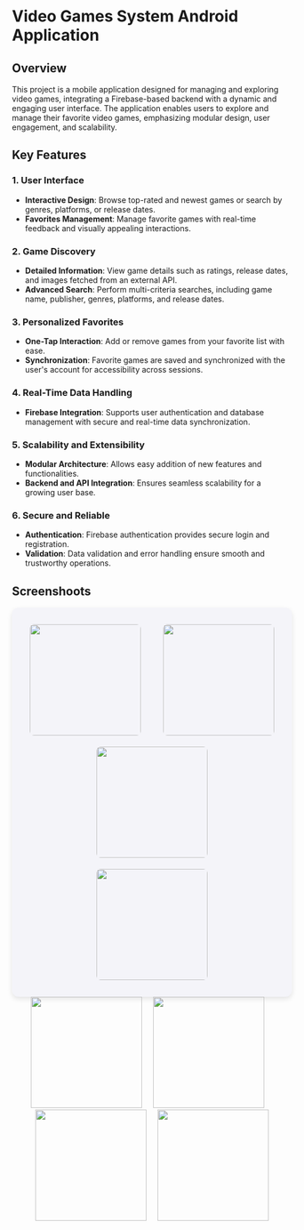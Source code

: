 # Video Games System Android Application 

## **Overview**
This project is a mobile application designed for managing and exploring video games, integrating a Firebase-based backend with a dynamic and engaging user interface. The application enables users to explore and manage their favorite video games, emphasizing modular design, user engagement, and scalability.

## Key Features

### 1. User Interface
- **Interactive Design**: Browse top-rated and newest games or search by genres, platforms, or release dates.
- **Favorites Management**: Manage favorite games with real-time feedback and visually appealing interactions.

### 2. Game Discovery
- **Detailed Information**: View game details such as ratings, release dates, and images fetched from an external API.
- **Advanced Search**: Perform multi-criteria searches, including game name, publisher, genres, platforms, and release dates.

### 3. Personalized Favorites
- **One-Tap Interaction**: Add or remove games from your favorite list with ease.
- **Synchronization**: Favorite games are saved and synchronized with the user's account for accessibility across sessions.

### 4. Real-Time Data Handling
- **Firebase Integration**: Supports user authentication and database management with secure and real-time data synchronization.

### 5. Scalability and Extensibility
- **Modular Architecture**: Allows easy addition of new features and functionalities.
- **Backend and API Integration**: Ensures seamless scalability for a growing user base.

### 6. Secure and Reliable
- **Authentication**: Firebase authentication provides secure login and registration.
- **Validation**: Data validation and error handling ensure smooth and trustworthy operations.

## **Screenshoots**

<div align="center" style="background-color:#f4f4f9; padding:20px; border-radius:12px; box-shadow:0 4px 10px rgba(0, 0, 0, 0.1);">
   <img src="https://github.com/user-attachments/assets/416f5759-5a2a-48cb-8aa7-97951091c070" width="200" style="margin: 10px; border-radius: 8px;" />
   &nbsp;&nbsp;&nbsp;
   <img src="https://github.com/user-attachments/assets/8320152d-c1ef-4019-8df9-c763e5c6a64d" width="200" style="margin: 10px; border-radius: 8px;" />
   &nbsp;&nbsp;&nbsp;
   <img src="https://github.com/user-attachments/assets/03653510-10ed-4ff8-9472-829bae0c916a" width="200" style="margin: 10px; border-radius: 8px;" />
   &nbsp;&nbsp;&nbsp;
   <img src="https://github.com/user-attachments/assets/cc0038b8-f1ee-4331-9592-37034f8f46bb" width="200" style="margin: 10px; border-radius: 8px;" />
</div>



<div align="center">
   <img src="https://github.com/user-attachments/assets/416f5759-5a2a-48cb-8aa7-97951091c070" width="200" />
     &nbsp;&nbsp;&nbsp;
   <img src="https://github.com/user-attachments/assets/8320152d-c1ef-4019-8df9-c763e5c6a64d" width="200" />
     &nbsp;&nbsp;&nbsp;
   <img src="https://github.com/user-attachments/assets/03653510-10ed-4ff8-9472-829bae0c916a"width="200" />
     &nbsp;&nbsp;&nbsp;
  <img src="https://github.com/user-attachments/assets/cc0038b8-f1ee-4331-9592-37034f8f46bb" width="200" />
